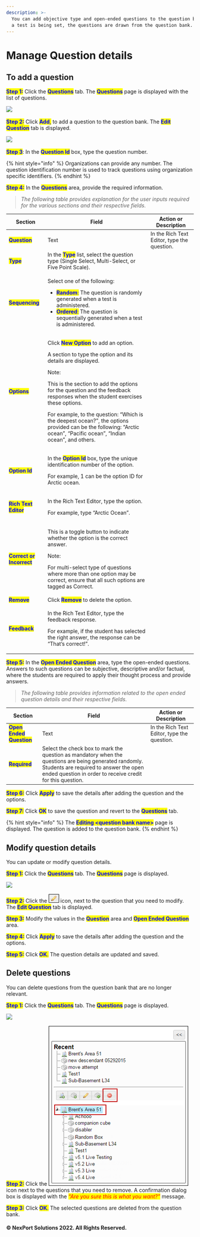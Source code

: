 ```yaml
---
description: >-
  You can add objective type and open-ended questions to the question bank. When
  a test is being set, the questions are drawn from the question bank.
---
```


# Manage Question details

## To add a question

<mark style="color:blue;">**Step 1:**</mark> Click the <mark style="color:blue;">**Questions**</mark> tab. The <mark style="color:blue;">**Questions**</mark> page is displayed with the list of questions.

![](../../../../../../.gitbook/assets/Questions\_Add\_550x185.png)

<mark style="color:blue;">**Step 2:**</mark> Click <mark style="color:blue;">**Add**</mark><mark style="color:blue;">,</mark> to add a question to the question bank. The <mark style="color:blue;">**Edit Question**</mark> tab is displayed.

![](../../../../../../.gitbook/assets/Edit\_Question\_550x478.png)

<mark style="color:blue;">**Step 3**</mark>: In the <mark style="color:blue;">**Question Id**</mark> box, type the question number.

{% hint style="info" %}
Organizations can provide any number. The question identification number is used to track questions using organization specific identifiers.
{% endhint %}

<mark style="color:blue;">**Step 4:**</mark> In the <mark style="color:blue;">**Questions**</mark> area, provide the required information.

> _The following table provides explanation for the user inputs required for the various sections and their respective fields._

| Section                                                   | Field                                                                                                                                                                                                                                                                                                                                                                                                                                                                                   | Action or Description                       |
| --------------------------------------------------------- | --------------------------------------------------------------------------------------------------------------------------------------------------------------------------------------------------------------------------------------------------------------------------------------------------------------------------------------------------------------------------------------------------------------------------------------------------------------------------------------- | ------------------------------------------- |
| <mark style="color:blue;">**Question**</mark>             | Text                                                                                                                                                                                                                                                                                                                                                                                                                                                                                    | In the Rich Text Editor, type the question. |
| <mark style="color:blue;">**Type**</mark>                 | In the <mark style="color:blue;">**Type**</mark> list, select the question type (Single Select, Multi-Select, or Five Point Scale).                                                                                                                                                                                                                                                                                                                                                     |                                             |
| <mark style="color:blue;">**Sequencing**</mark>           | <p>Select one of the following:</p><ul><li><mark style="color:blue;"><strong>Random</strong>:</mark> The question is randomly generated when a test is administered.</li><li><mark style="color:blue;"><strong>Ordered</strong>:</mark> The question is sequentially generated when a test is administered.</li></ul>                                                                                                                                                                   |                                             |
| <mark style="color:blue;">**Options**</mark>              | <p>Click <mark style="color:blue;"><strong>New Option</strong></mark> to add an option.</p><p>A section to type the option and its details are displayed.</p><p>Note:</p><p>This is the section to add the options for the question and the feedback responses when the student exercises these options.</p><p>For example, to the question: “Which is the deepest ocean?”, the options provided can be the following: “Arctic ocean”, “Pacific ocean”, “Indian ocean”, and others.</p> |                                             |
| <mark style="color:blue;">**Option Id**</mark>            | <p>In the <mark style="color:blue;"><strong>Option Id</strong></mark> box, type the unique identification number of the option.</p><p>For example, 1 can be the option ID for Arctic ocean.</p>                                                                                                                                                                                                                                                                                         |                                             |
| <mark style="color:blue;">**Rich Text Editor**</mark>     | <p>In the Rich Text Editor, type the option.</p><p>For example, type “Arctic Ocean”.</p>                                                                                                                                                                                                                                                                                                                                                                                                |                                             |
| <mark style="color:blue;">**Correct or Incorrect**</mark> | <p>This is a toggle button to indicate whether the option is the correct answer.</p><p>Note:</p><p>For multi-select type of questions where more than one option may be correct, ensure that all such options are tagged as Correct.</p>                                                                                                                                                                                                                                                |                                             |
| <mark style="color:blue;">**Remove**</mark>               | Click <mark style="color:blue;">**Remove**</mark> to delete the option.                                                                                                                                                                                                                                                                                                                                                                                                                 |                                             |
| <mark style="color:blue;">**Feedback**</mark>             | <p>In the Rich Text Editor, type the feedback response.</p><p>For example, if the student has selected the right answer, the response can be “That’s correct!”.</p>                                                                                                                                                                                                                                                                                                                     |                                             |

<mark style="color:blue;">**Step 5:**</mark> In the <mark style="color:blue;">**Open Ended Question**</mark> area, type the open-ended questions. Answers to such questions can be subjective, descriptive and/or factual, where the students are required to apply their thought process and provide answers.

> _The following table provides information related to the open ended question details and their respective fields._

| Section                                                  | Field                                                                                                                                                                                                         | Action or Description                       |
| -------------------------------------------------------- | ------------------------------------------------------------------------------------------------------------------------------------------------------------------------------------------------------------- | ------------------------------------------- |
| <mark style="color:blue;">**Open Ended Question**</mark> | Text                                                                                                                                                                                                          | In the Rich Text Editor, type the question. |
| <mark style="color:blue;">**Required**</mark>            | Select the check box to mark the question as mandatory when the questions are being generated randomly. Students are required to answer the open ended question in order to receive credit for this question. |                                             |

<mark style="color:blue;">**Step 6:**</mark> Click <mark style="color:blue;">**Apply**</mark> to save the details after adding the question and the options.

<mark style="color:blue;">**Step 7:**</mark> Click <mark style="color:blue;">**OK**</mark> to save the question and revert to the <mark style="color:blue;">**Questions**</mark> tab.

{% hint style="info" %}
The <mark style="color:blue;">**Editing \<question bank name>**</mark> page is displayed. The question is added to the question bank.
{% endhint %}

## Modify question details <a href="#modify" id="modify"></a>

You can update or modify question details.

<mark style="color:blue;">**Step 1:**</mark> Click the <mark style="color:blue;">**Questions**</mark> tab. The <mark style="color:blue;">**Questions**</mark> page is displayed.

![](../../../../../../.gitbook/assets/Questions\_Edit\_550x185.png)

<mark style="color:blue;">**Step 2:**</mark> Click the ![](../../../../../../.gitbook/assets/Edit.png) icon, next to the question that you need to modify. The <mark style="color:blue;">**Edit Question**</mark> tab is displayed.

<mark style="color:blue;">**Step 3:**</mark> Modify the values in the <mark style="color:blue;">**Question**</mark> area and <mark style="color:blue;">**Open Ended Question**</mark> area.

<mark style="color:blue;">**Step 4:**</mark> Click <mark style="color:blue;">**Apply**</mark> to save the details after adding the question and the options.

<mark style="color:blue;">**Step 5:**</mark> Click <mark style="color:blue;">**OK**</mark><mark style="color:blue;">.</mark> The question details are updated and saved.

## Delete questions <a href="#delete" id="delete"></a>

You can delete questions from the question bank that are no longer relevant.

<mark style="color:blue;">**Step 1:**</mark> Click the <mark style="color:blue;">**Questions**</mark> tab. The <mark style="color:blue;">**Questions**</mark> page is displayed.

![](../../../../../../.gitbook/assets/Questions\_Delete\_550x185.png)

<mark style="color:blue;">**Step 2:**</mark> Click the ![](../../../../../../.gitbook/assets/Delete.png) icon next to the questions that you need to remove. A confirmation dialog box is displayed with the _<mark style="color:red;background-color:yellow;">“Are you sure this is what you want?”</mark>_ message.

<mark style="color:blue;">**Step 3:**</mark> Click <mark style="color:blue;">**OK**</mark><mark style="color:blue;">.</mark> The selected questions are deleted from the question bank.

#### © NexPort Solutions 2022. All Rights Reserved.
